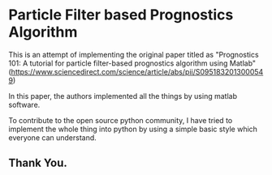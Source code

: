 # Particle Filter based Prognostics Algorithm
This is an attempt of implementing the original paper titled as
 "Prognostics 101: A tutorial for particle filter-based prognostics algorithm using Matlab" (https://www.sciencedirect.com/science/article/abs/pii/S0951832013000549)
 
 In this paper, the authors implemented all the things by using matlab software. 
 
 To contribute to the open source python community, I have tried to implement the whole thing into python by using a simple basic style which everyone can understand.
 
 
 ## Thank You.
